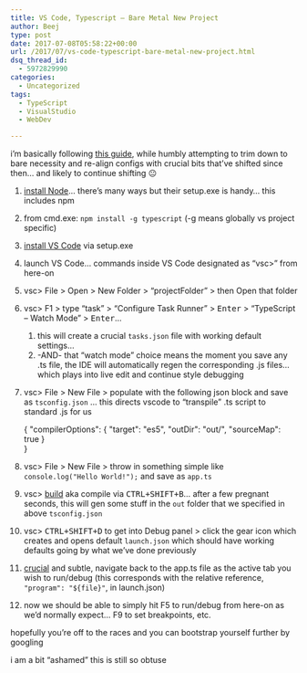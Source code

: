 ```yaml
---
title: VS Code, Typescript – Bare Metal New Project
author: Beej
type: post
date: 2017-07-08T05:58:22+00:00
url: /2017/07/vs-code-typescript-bare-metal-new-project.html
dsq_thread_id:
  - 5972829990
categories:
  - Uncategorized
tags:
  - TypeScript
  - VisualStudio
  - WebDev

---
```

i&#8217;m basically following [this guide][1], while humbly attempting to trim down to bare necessity and re-align configs with crucial bits that&#8217;ve shifted since then&#8230; and likely to continue shifting 😐

  1. [install Node][2]&#8230; there&#8217;s many ways but their setup.exe is handy&#8230; this includes npm
  2. from cmd.exe: `npm install -g typescript` (-g means globally vs project specific)
  3. [install VS Code][3] via setup.exe
  4. launch VS Code&#8230; commands inside VS Code designated as &#8220;vsc>&#8221; from here-on
  5. vsc> File > Open > New Folder > &#8220;projectFolder&#8221; > then Open that folder
  6. vsc> F1 > type &#8220;task&#8221; > &#8220;Configure Task Runner&#8221; > <kbd>Enter</kbd> > &#8220;TypeScript &#8211; Watch Mode&#8221; > <kbd>Enter</kbd>&#8230; 
      1. this will create a crucial `tasks.json` file with working default settings&#8230; 
      2. -AND- that &#8220;watch mode&#8221; choice means the moment you save any .ts file, the IDE will automatically regen the corresponding .js files&#8230; which plays into live edit and continue style debugging
  7. vsc> File > New File > populate with the following json block and save as `tsconfig.json` &#8230; this directs vscode to &#8220;transpile&#8221; .ts script to standard .js for us

        {
            "compilerOptions": {
                "target": "es5", 
                "outDir": "out/",
                "sourceMap": true
            }    
        }
    

  1. vsc> File > New File > throw in something simple like `console.log("Hello World!");` and save as `app.ts`
  2. vsc> <u>build</u> aka compile via <kbd>CTRL+SHIFT+B</kbd>&#8230; after a few pregnant seconds, this will gen some stuff in the `out` folder that we specified in above `tsconfig.json`
  3. vsc> <kbd>CTRL+SHIFT+D</kbd> to get into Debug panel > click the gear icon which creates and opens default `launch.json` which should have working defaults going by what we&#8217;ve done previously
  4. <u>crucial</u> and subtle, navigate back to the app.ts file as the active tab you wish to run/debug (this corresponds with the relative reference, `"program": "${file}"`, in launch.json)
  5. now we should be able to simply hit F5 to run/debug from here-on as we&#8217;d normally expect&#8230; F9 to set breakpoints, etc.

hopefully you&#8217;re off to the races and you can bootstrap yourself further by googling

i am a bit &#8220;ashamed&#8221; this is still so obtuse

 [1]: http://www.mithunvp.com/typescript-tutorials-setting-visual-studio-code/
 [2]: https://nodejs.org/en/download/
 [3]: https://code.visualstudio.com/download
